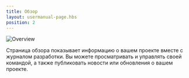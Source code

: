 ```yaml
---
title: Обзор
layout: usermanual-page.hbs
position: 2
---
```


![Overview][1]

Страница обзора показывает информацию о вашем проекте вместе с журналом разработки. Вы можете просматривать и управлять своей командой, а также публиковать новости или обновления о вашем проекте.

[1]: /images/platform/dashboard_overview.png

